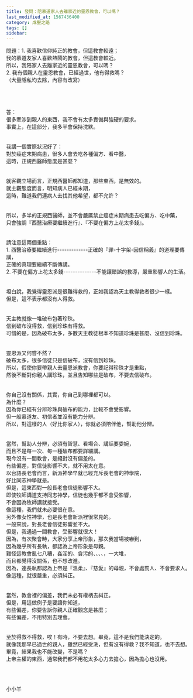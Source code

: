 ```yaml
---
title: 發問：陪慕道家人去離家近的靈恩教會，可以嗎？
last_modified_at: 1567436400
category: 成聖之路
tags: []
sidebar: 
---
```


<div>問題：1. 我喜歡信仰純正的教會，但這教會較遠；</div>
<div>我的慕道友家人喜歡熱鬧的教會，但這教會較近。</div>
<div>所以，我陪家人去離家近的靈恩教會，可以嗎？</div>
<div>2. 我有個親人在靈恩教會，已經過世，他有得救嗎？</div>
<div>（大量隱私均去除，內容有改寫）</div>
<div> </div>
<div> </div>
<div> </div>
<div> </div>
<div>答：</div>
<div>很多牽涉到親人的東西，我不會有太多責備與強硬的要求。</div>
<div>事實上，在這部分，我多半會保持沈默。</div>
<div> </div>
<div> </div>
<div>我講一個實際狀況好了：</div>
<div>對於癌症末期病患，很多人會去吃各種偏方、看中醫，</div>
<div>這時，正規西醫師態度是甚麼？</div>
<div> </div>
<div> </div>
<div>就客觀立場而言，正規西醫師都知道，那些東西，是無效的。</div>
<div>就主觀態度而言，明知病人已經末期，</div>
<div>這時，難道我們連病人去找其他希望，都不允許？</div>
<div> </div>
<div> </div>
<div>所以，多半的正規西醫師，並不會嚴厲禁止癌症末期病患去吃偏方、吃中藥，</div>
<div>只會強調『西醫治療要繼續進行』、『不要在偏方上花太多錢』。</div>
<div> </div>
<div> </div>
<div>請注意這兩個重點：</div>
<div>1.<span style="white-space:pre"> </span>西醫治療要繼續進行-------------正確的『罪-十字架-因信稱義』的道理要傳講，</div>
<div>正確的真理要繼續不斷傳講。</div>
<div>2. 不要在偏方上花太多錢--------------不能讓錯誤的教導，嚴重影響人的生活。</div>
<div> </div>
<div> </div>
<div>坦白說，我覺得靈恩派是很難得救的，正如我認為天主教得救者很少一樣。</div>
<div>但是，這不表示都沒有人得救。</div>
<div> </div>
<div> </div>
<div>天主教就像一堆破布包著珍珠。</div>
<div>信到破布沒得救，信到珍珠有得救。</div>
<div>可惜的是，因為破布太多，多數天主教徒根本不知道珍珠是甚麼、沒信到珍珠。</div>
<div> </div>
<div> </div>
<div>靈恩派又何嘗不然？</div>
<div>破布太多，很多信徒只是信破布，沒有信到珍珠。</div>
<div>所以，假使你要帶親人去靈恩派教會，你要記得珍珠才是重點，</div>
<div>然後不斷對你親人講珍珠，並且告知哪些是破布，不要去信破布。</div>
<div> </div>
<div> </div>
<div>你自己沒有關係，其實，你自己到哪裡都可以。</div>
<div>為什麼？</div>
<div>因為你已經有分辨珍珠與破布的能力，比較不會受影響。</div>
<div>但一般慕道友、初信者並沒有能力分辨。</div>
<div>所以，對這樣的人（好比你家人），你就必須陪伴他，幫助他分辨。</div>
<div> </div>
<div> </div>
<div>當然，幫助人分辨，必須有智慧、看場合、講話要委婉，</div>
<div>而且不是每一次、每一種破布都要詳細講。</div>
<div>現今沒有一間教會，是絕對沒有偏差的。</div>
<div>有些偏差，對信徒影響不大，就不用太在意。</div>
<div>以台語長老會而言，新派神學早就已經充斥長老會的神學院，</div>
<div>好比同志神學就是。</div>
<div>但是，這東西對一般長老會信徒影響不大。</div>
<div>即使牧師講道支持同志神學，信徒也幾乎都不會受影響，</div>
<div>不會因為牧師講就接受。</div>
<div>像這種，我們就未必要很在意。</div>
<div>另外像女性神學，也是長老會新派裡很常見的。</div>
<div>一般來說，對長老會信徒影響並不大。</div>
<div>但是，我遇過一間教會，受影響就很大！</div>
<div>因為，有次聚會時，大家分享上帝形象，那次我當場被嚇到，</div>
<div>因為幾乎所有長執，都認為上帝形象是母親。</div>
<div>難怪這教會亂七八糟，姦淫的、貪污的、、、、，一大堆，</div>
<div>而且都覺得沒關係，也不想改進。</div>
<div>因為，連長執都認為上帝是『溫柔』、『慈愛』的母親，不會處罰人、不會要求人。</div>
<div>像這種，就很嚴重，必須糾正。</div>
<div> </div>
<div> </div>
<div>當然，教會裡的偏差，我們未必有權柄去糾正。</div>
<div>但是，用這做例子是要讓你知道，</div>
<div>有些偏差，你要告訴你親人正確觀念是甚麼；</div>
<div>有些偏差，不用特別去理會。</div>
<div> </div>
<div> </div>
<div>至於得救不得救，唉！有時，不要去想。畢竟，這不是我們能決定的。</div>
<div>就像我那早已過世的親人，雖然已經受洗，但有沒有得救？我不知道，也不去想。</div>
<div>畢竟，結果我也不能改變，不是嗎？</div>
<div>上帝主權的東西，通常我們都不用花太多心力去擔心，因為擔心也沒用。</div>
<div> </div>
<p> </p>
<p>小小羊</p>
